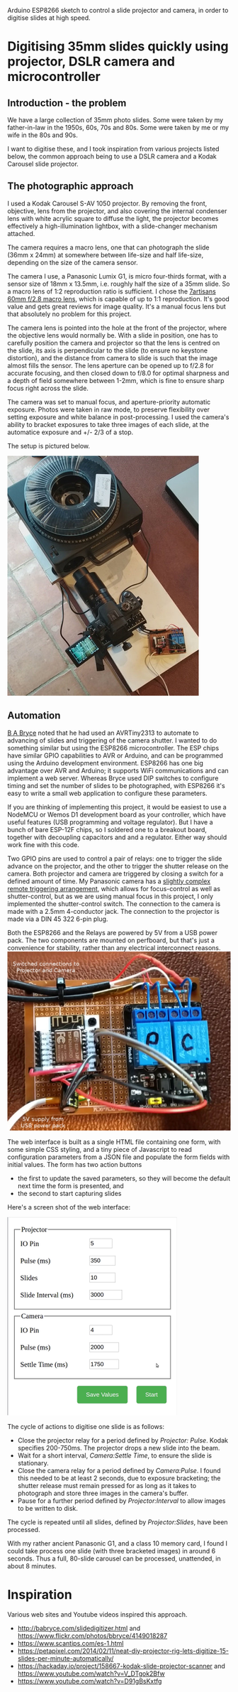 Arduino ESP8266 sketch to control a slide projector and camera, in order to digitise slides at high speed.

# Digitising 35mm slides quickly using projector, DSLR camera and microcontroller

## Introduction - the problem

We have a large collection of 35mm photo slides. Some were taken by my father-in-law in the 1950s, 60s, 70s and 80s. Some were taken by me or my wife in the 80s and 90s. 

I want to digitise these, and I took inspiration from various projects listed below, the common approach being to use a DSLR camera and a Kodak Carousel slide projector. 

## The photographic approach

I used a Kodak Carousel S-AV 1050 projector. By removing the front, objective, lens from the projector, and also covering the internal condenser lens with white acrylic square to diffuse the light, the projector becomes effectively a high-illumination lightbox, with a slide-changer mechanism attached. 

The camera requires a macro lens, one that can photograph the slide (36mm x 24mm) at somewhere between life-size and half life-size, depending on the size of the camera sensor. 

The camera I use, a Panasonic Lumix G1, is micro four-thirds format, with a sensor size of 18mm x 13.5mm, i.e. roughly half the size of a 35mm slide. So a macro lens of 1:2 reproduction ratio is sufficient. I chose the [7artisans 60mm f/2.8 macro lens](https://7artisans.com/en/h-col-244.html), which is capable of up to 1:1 reproduction. It's good value and gets great reviews for image quality. It's a manual focus lens but that absolutely no problem for this project.

The camera lens is pointed into the hole at the front of the projector, where the objective lens would normally be. With a slide in position, one has to carefully position the camera and projector so that the lens is centred on the slide, its axis is perpendicular to the slide (to ensure no keystone distortion), and the distance from camera to slide is such that the image almost fills the sensor. The lens aperture can be opened up to f/2.8 for accurate focusing, and then closed down to f/8.0 for optimal sharpness and a depth of field somewhere between 1-2mm, which is fine to ensure sharp focus right across the slide.

The camera was set to manual focus, and aperture-priority automatic exposure. Photos were taken in raw mode, to preserve flexibility over setting exposure and white balance in post-processing. I used the camera's ability to bracket exposures to take three images of each slide, at the automatice exposure and +/- 2/3 of a stop.

The setup is pictured below.

![Overhead view of setup](./images/overhead-sm.jpg)

## Automation

[B A Bryce](http://babryce.com/slidedigitizer.html) noted that he had used an AVRTiny2313 to automate to advancing of slides and triggering of the camera shutter. I wanted to do something similar but using the ESP8266 microcontroller. The ESP chips have similar GPIO capabilities to AVR or Arduino, and can be programmed using the Arduino development environment. ESP8266 has one big advantage over AVR and Arduino; it supports WiFi communications and can implement a web server. Whereas Bryce used DIP switches to configure timing and set the number of slides to be photographed, with ESP8266 it's easy to write a small web application to configure these parameters.

If you are thinking of implementing this project, it would be easiest to use a NodeMCU or Wemos D1 development board as your controller, which have useful features (USB programming and voltage regulator). But I have a bunch of bare ESP-12F chips, so I soldered one to a breakout board, together with decoupling capacitors and and a regulator. Either way should work fine with this code. 

Two GPIO pins are used to control a pair of relays: one to trigger the slide advance on the projector, and the other to trigger the shutter release on the camera. Both projector and camera are triggered by closing a switch for a defined amount of time. My Panasonic camera has a [slightly complex remote triggering arrangement](https://www.robotroom.com/Macro-Photography-2.html), which allows for focus-control as well as shutter-control, but as we are using manual focus in this project, I only implemented the shutter-control switch. The connection to the camera is made with a 2.5mm 4-conductor jack. The connection to the projector is made via a DIN 45 322 6-pin plug.

Both the ESP8266 and the Relays are powered by 5V from a USB power pack. The two components are mounted on perfboard, but that's just a convenience for stability, rather than any electrical interconnect reasons.
![Controller board](./images/controller.jpg)

The web interface is built as a single HTML file containing one form, with some simple CSS styling, and a tiny piece of Javascript to read configuration parameters from a JSON file and populate the form fields with initial values. The form has two action buttons
* the first to update the saved parameters, so they will become the default next time the form is presented, and
* the second to start capturing slides

Here's a screen shot of the web interface:

![Web UI](./images/web-ui.png)

The cycle of actions to digitise one slide is as follows:
* Close the projector relay for a period defined by *Projector: Pulse*. Kodak specifies 200-750ms. The projector drops a new slide into the beam.
* Wait for a short interval, *Camera:Settle Time*, to ensure the slide is stationary.
* Close the camera relay for a period defined by *Camera:Pulse*. I found this needed to be at least 2 seconds, due to exposure bracketing; the shutter release must remain pressed for as long as it takes to photograph and store three images in the camera's buffer.
* Pause for a further period defined by *Projector:Interval* to allow images to be written to disk.

The cycle is repeated until all slides, defined by *Projector:Slides*, have been processed.

With my rather ancient Panasonic G1, and a class 10 memory card, I found I could take process one slide (with three bracketed images) in around 6 seconds. Thus a full, 80-slide carousel can be processed, unattended, in about 8 minutes. 
 
# Inspiration

Various web sites and Youtube videos inspired this approach.

* http://babryce.com/slidedigitizer.html and https://www.flickr.com/photos/bbryce/4149018287
* https://www.scantips.com/es-1.html
* https://petapixel.com/2014/02/11/neat-diy-projector-rig-lets-digitize-15-slides-per-minute-automatically/
* https://hackaday.io/project/158667-kodak-slide-projector-scanner and https://www.youtube.com/watch?v=V_DTgok2Bfw
* https://www.youtube.com/watch?v=D91gBsKxtfg
